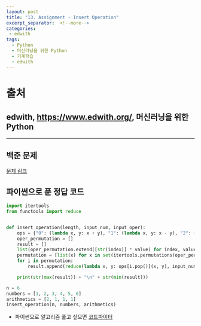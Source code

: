 ```yaml
---
layout: post
title: "13. Assignment - Insert Operation"
excerpt_separator:  <!--more-->
categories:
 - edwith
tags:
  - Python
  - 머신러닝을 위한 Python
  - 기계학습
  - edwith
---
```


# 출처

## edwith, <https://www.edwith.org/>, 머신러닝을 위한 Python

---

<!--more-->

## 백준 문제

[문제 링크](https://www.acmicpc.net/problem/14888)

## 파이썬으로 푼 정답 코드

```python
import itertools
from functools import reduce


def insert_operation(length, input_num, input_oper):
    ops = {"0": (lambda x, y: x + y), "1": (lambda x, y: x - y), "2": (lambda x, y: x * y), "3": lambda x, y: x // y}
    oper_permutation = []
    result = []
    list(oper_permutation.extend([str(index)] * value) for index, value in enumerate(input_oper) if value > 0)
    permutation = [list(x) for x in set(itertools.permutations(oper_permutation))]
    for i in permutation:
        result.append(reduce(lambda x, y: ops[i.pop()](x, y), input_num))

    print(str(max(result)) + "\n" + str(min(result)))

n = 6
numbers = [1, 2, 3, 4, 5, 6]
arithmetics = [2, 1, 1, 1]
insert_operation(n, numbers, arithmetics)
```

* 파이썬으로 알고리즘 풀고 싶으면 [코드파이터](https://codesignal.com/)